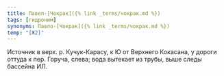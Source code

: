 ```yaml
---
title: Павел-[Чокрак]({% link _terms/чокрак.md %})
tags: [гидроним]
synonyms: Павло-[Чокрак]({% link _terms/чокрак.md %})
temp: "[Ж2]"
---
```


Источник в верх. р. Кучук-Карасу, к Ю от Верхнего Кокасана, у дороги оттуда к
пер. Горуча, слева; вода вытекает из трубы, выше следы бассейна ИЛ.
